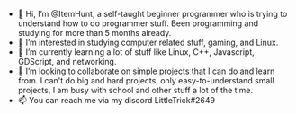 - 👋 Hi, I’m @ItemHunt, a self-taught beginner programmer who is trying to understand how to do programmer stuff. Been programming and studying for more than 5 months already. 
- 👀 I’m interested in studying computer related stuff, gaming, and Linux.
- 🌱 I’m currently learning a lot of stuff like Linux, C++, Javascript, GDScript, and networking. 
- 💞️ I’m looking to collaborate on simple projects that I can do and learn from. I can't do big and hard projects, only easy-to-understand small projects, I am busy with school and other stuff a lot of the time. 
- 📫 You can reach me via my discord LittleTrick#2649

<!---
ItemHunt/ItemHunt is a ✨ special ✨ repository because its `README.md` (this file) appears on your GitHub profile.
You can click the Preview link to take a look at your changes.
--->
